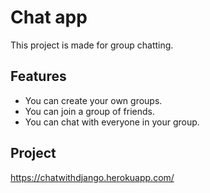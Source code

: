 
# Chat app

This project is made for group chatting. 




## Features

- You can create your own groups.
- You can join a group of friends.
- You can chat with everyone in your group.


## Project

https://chatwithdjango.herokuapp.com/


